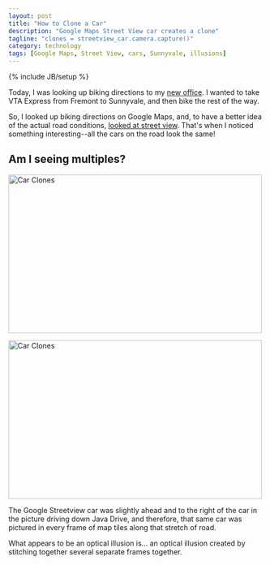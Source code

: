 ```yaml
---
layout: post
title: "How to Clone a Car"
description: "Google Maps Street View car creates a clone"
tagline: "clones = streetview_car.camera.capture()"
category: technology
tags: [Google Maps, Street View, cars, Sunnyvale, illusions]
---
```

{% include JB/setup %}

Today, I was looking up biking directions to my [new office](http://plugandplaytechcenter.com/). I wanted to take VTA Express from Fremont to Sunnyvale, and then bike the rest of the way.

So, I looked up biking directions on Google Maps, and, to have a better idea of the actual road conditions, [looked at street view](https://maps.google.com/maps?saddr=E+Java+Dr&daddr=37.4023654,-122.0106744+to:440+N+Wolfe+Rd,+Sunnyvale,+CA+94085&hl=en&ll=37.409778,-122.010641&spn=0.046292,0.092268&sll=37.39696,-121.997166&sspn=0.0463,0.092268&geocode=FZvXOgIdija6-A%3BFf22OgIdzkO6-CkPdCCSy7ePgDGG9szsfm79Ow%3BFXJwOgIdVTy6-Clr8jgqObaPgDH-M1x8dinBkg&dirflg=b&mra=ltm&t=h&z=14&layer=c&cbll=37.409867,-122.011946&panoid=bZOQBjyq7oJt34KWO7iN2w&cbp=12,99.89,,0,3.34&via=1). That's when I noticed something interesting--all the cars on the road look the same!

## Am I seeing multiples?
<a href="http://www.flickr.com/photos/jontsai8601/8411654161/" title="Car Clones by jontsai8601, on Flickr"><img src="http://farm9.staticflickr.com/8078/8411654161_4bfb87f11e.jpg" width="500" height="313" alt="Car Clones"></a>

<a href="http://www.flickr.com/photos/jontsai8601/8412752370/" title="Car Clones by jontsai8601, on Flickr"><img src="http://farm9.staticflickr.com/8081/8412752370_57bfc44087.jpg" width="500" height="313" alt="Car Clones"></a>

The Google Streetview car was slightly ahead and to the right of the car in the picture driving down Java Drive, and therefore, that same car was pictured in every frame of map tiles along that stretch of road.

What appears to be an optical illusion is... an optical illusion created by stitching together several separate frames together.

